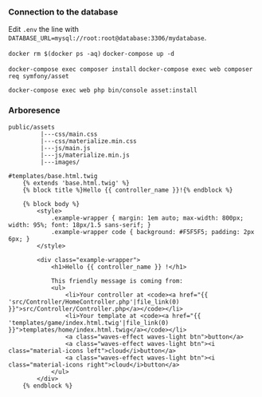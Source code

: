 
### Connection to the database

Edit `.env` the line with `DATABASE_URL=mysql://root:root@database:3306/mydatabase`.

`docker rm $(docker ps -aq)`
`docker-compose up -d`

`docker-compose exec composer install`
`docker-compose exec web composer req symfony/asset`

`docker-compose exec web php bin/console asset:install`

### Arboresence
```
public/assets
         |---css/main.css
         |---css/materialize.min.css
         |---js/main.js
         |---js/materialize.min.js
         |---images/
```
 

```
#templates/base.html.twig
    {% extends 'base.html.twig' %}
    {% block title %}Hello {{ controller_name }}!{% endblock %}

    {% block body %}
        <style>
            .example-wrapper { margin: 1em auto; max-width: 800px; width: 95%; font: 18px/1.5 sans-serif; }
            .example-wrapper code { background: #F5F5F5; padding: 2px 6px; }
        </style>

        <div class="example-wrapper">
            <h1>Hello {{ controller_name }} !</h1>

            This friendly message is coming from:
            <ul>
                <li>Your controller at <code><a href="{{ 'src/Controller/HomeController.php'|file_link(0) }}">src/Controller/Controller.php</a></code></li>
                <li>Your template at <code><a href="{{ 'templates/game/index.html.twig'|file_link(0) }}">templates/home/index.html.twig</a></code></li>
                <a class="waves-effect waves-light btn">button</a>
                <a class="waves-effect waves-light btn"><i class="material-icons left">cloud</i>button</a>
                <a class="waves-effect waves-light btn"><i class="material-icons right">cloud</i>button</a>
            </ul>
        </div>
    {% endblock %}
```